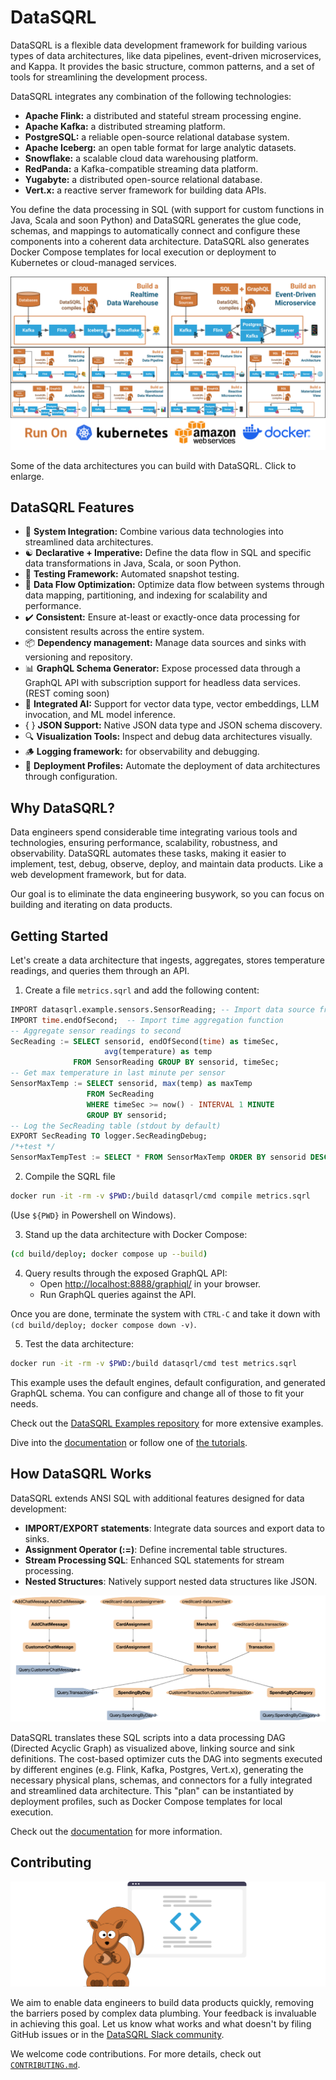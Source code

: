 # DataSQRL

DataSQRL is a flexible data development framework for building various types of data architectures, like data pipelines, event-driven microservices, and Kappa. It provides the basic structure, common patterns, and a set of tools for streamlining the development process. 

DataSQRL integrates any combination of the following technologies:
* **Apache Flink:** a distributed and stateful stream processing engine.
* **Apache Kafka:** a distributed streaming platform.
* **PostgreSQL:** a reliable open-source relational database system.
* **Apache Iceberg:** an open table format for large analytic datasets.
* **Snowflake:** a scalable cloud data warehousing platform.
* **RedPanda:** a Kafka-compatible streaming data platform.
* **Yugabyte:** a distributed open-source relational database.
* **Vert.x:** a reactive server framework for building data APIs.

You define the data processing in SQL (with support for custom functions in Java, Scala and soon Python) and DataSQRL generates the glue code, schemas, and mappings to automatically connect and configure these components into a coherent data architecture. DataSQRL also generates Docker Compose templates for local execution or deployment to Kubernetes or cloud-managed services.

[<img src="docs/img/datasqrl_use_cases.png">](docs/img/datasqrl_use_cases.png)

Some of the data architectures you can build with DataSQRL. Click to enlarge.

## DataSQRL Features

* 🔗 **System Integration:** Combine various data technologies into streamlined data architectures.
* ☯️ **Declarative + Imperative:** Define the data flow in SQL and specific data transformations in Java, Scala, or soon Python.
* 🧪 **Testing Framework:** Automated snapshot testing.
* 🔄 **Data Flow Optimization:** Optimize data flow between systems through data mapping, partitioning, and indexing for scalability and performance.
* ✔️ **Consistent:** Ensure at-least or exactly-once data processing for consistent results across the entire system.
* 📦 **Dependency management:** Manage data sources and sinks with versioning and repository.
* 📊 **GraphQL Schema Generator:** Expose processed data through a GraphQL API with subscription support for headless data services. (REST coming soon)
* 🤖 **Integrated AI:** Support for vector data type, vector embeddings, LLM invocation, and ML model inference.
* { } **JSON Support:** Native JSON data type and JSON schema discovery.
* 🔍 **Visualization Tools:** Inspect and debug data architectures visually.
* 🪵 **Logging framework:** for observability and debugging.
* 🚀 **Deployment Profiles:** Automate the deployment of data architectures through configuration.

## Why DataSQRL?

Data engineers spend considerable time integrating various tools and technologies, ensuring performance, scalability, robustness, and observability. DataSQRL automates these tasks, making it easier to implement, test, debug, observe, deploy, and maintain data products. Like a web development framework, but for data. 

Our goal is to eliminate the data engineering busywork, so you can focus on building and iterating on data products.

## Getting Started

Let's create a data architecture that ingests, aggregates, stores temperature readings, and queries them through an API.

1. Create a file `metrics.sqrl` and add the following content:

```sql title=metrics.sqrl
IMPORT datasqrl.example.sensors.SensorReading; -- Import data source from repository
IMPORT time.endOfSecond;  -- Import time aggregation function
-- Aggregate sensor readings to second
SecReading := SELECT sensorid, endOfSecond(time) as timeSec,
                     avg(temperature) as temp
              FROM SensorReading GROUP BY sensorid, timeSec;
-- Get max temperature in last minute per sensor
SensorMaxTemp := SELECT sensorid, max(temp) as maxTemp
                 FROM SecReading
                 WHERE timeSec >= now() - INTERVAL 1 MINUTE
                 GROUP BY sensorid;
-- Log the SecReading table (stdout by default)
EXPORT SecReading TO logger.SecReadingDebug;
/*+test */
SensorMaxTempTest := SELECT * FROM SensorMaxTemp ORDER BY sensorid DESC;
```
2. Compile the SQRL file
```bash
docker run -it -rm -v $PWD:/build datasqrl/cmd compile metrics.sqrl
``` 
(Use `${PWD}` in Powershell on Windows).

3. Stand up the data architecture with Docker Compose:
```bash
(cd build/deploy; docker compose up --build)
``` 
4. Query results through the exposed GraphQL API:
   * Open [http://localhost:8888/graphiql/](http://localhost:8888/graphiql/) in your browser.
   * Run GraphQL queries against the API.

Once you are done, terminate the system with `CTRL-C` and take it down with `(cd build/deploy; docker compose down -v)`.

5. Test the data architecture:
```bash
docker run -it -rm -v $PWD:/build datasqrl/cmd test metrics.sqrl
```

This example uses the default engines, default configuration, and generated GraphQL schema. You can configure and change all of those to fit your needs. 

Check out the [DataSQRL Examples repository](https://github.com/DataSQRL/datasqrl-examples/) for more extensive examples. 

Dive into the [documentation](https://www.datasqrl.com/docs/intro/) or follow one of [the tutorials](https://www.datasqrl.com/docs/getting-started/quickstart/).

## How DataSQRL Works

DataSQRL extends ANSI SQL with additional features designed for data development:

* **IMPORT/EXPORT statements**: Integrate data sources and export data to sinks.
* **Assignment Operator (:=)**: Define incremental table structures.
* **Stream Processing SQL**: Enhanced SQL statements for stream processing.
* **Nested Structures**: Natively support nested data structures like JSON.

![Example Data Processing DAG](docs/img/dag_example.png)

DataSQRL translates these SQL scripts into a data processing DAG (Directed Acyclic Graph) as visualized above, linking source and sink definitions. The cost-based optimizer cuts the DAG into segments executed by different engines (e.g. Flink, Kafka, Postgres, Vert.x), generating the necessary physical plans, schemas, and connectors for a fully integrated and streamlined data architecture. This "plan" can be instantiated by deployment profiles, such as Docker Compose templates for local execution. 

Check out the [documentation](https://www.datasqrl.com/docs/intro/) for more information.

## Contributing

![Contribute to DataSQRL](docs/img/undraw_code.svg)

We aim to enable data engineers to build data products quickly, removing the barriers posed by complex data plumbing. Your feedback is invaluable in achieving this goal. Let us know what works and what doesn't by filing GitHub issues or in the [DataSQRL Slack community]((https://join.slack.com/t/datasqrlcommunity/shared_invite/zt-2l3rl1g6o-im6YXYCqU7t55CNaHqz_Kg)).

We welcome code contributions. For more details, check out [`CONTRIBUTING.md`](CONTRIBUTING.md).

